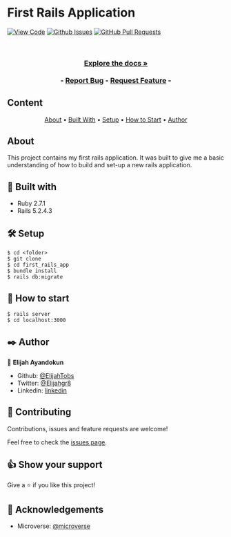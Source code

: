 # First Rails Application

[![View Code](https://img.shields.io/badge/View%20-Code-green)]()
[![Github Issues](https://img.shields.io/badge/GitHub-Issues-orange)]()
[![GitHub Pull Requests](https://img.shields.io/badge/GitHub-Pull%20Requests-blue)]()

<br />
<p align="center">
  <h3 align="center"><h3>
  <p align="center">
    <a href="https://github.com/ElijahTobs/Micro-Reddit/"><strong>Explore the docs »</strong></a>
    <br />
    <br />
    -
    <a href="https://github.com/ElijahTobs/Micro-Reddit/issues">Report Bug</a>
    -
    <a href="https://github.com/ElijahTobs/Micro-Reddit/pulls">Request Feature</a>
    -
  </p>
</p>
    
## Content

<p align="center">
  <a href="#about">About</a> •
  <a href="#with">Built With</a> •
  <a href="#setup">Setup</a> •
  <a href="#howto">How to Start</a> •
  <a href="#authors">Author</a>
</p>

## About <a name = "about"></a>

  This project contains my first rails application. It was built to give me a basic understanding of how to build and set-up a new rails application.

## 🔧 Built with <a name = "with"></a>

- Ruby 2.7.1
- Rails 5.2.4.3

## 🛠 Setup <a name = "setup"></a>

```
$ cd <folder>
$ git clone
$ cd first_rails_app
$ bundle install
$ rails db:migrate
```

## 📝 How to start <a name = "howto"></a>

```
$ rails server
$ cd localhost:3000
```

## ✒️ Author <a name = "authors"></a>

👤 **Elijah Ayandokun**

- Github: [@ElijahTobs](https://github.com/ElijahTobs)
- Twitter: [@Elijahgr8](https://twitter.com/Elijahgr8)
- Linkedin: [linkedin](https://linkedin.com/in/ayandokunelijah)

## 🤝 Contributing

Contributions, issues and feature requests are welcome!

Feel free to check the [issues page](https://github.com/ElijahTobs/Micro-Reddit/issues).

## 👍 Show your support

Give a ⭐️ if you like this project!

## :clap: Acknowledgements

- Microverse: [@microverse](https://www.microverse.org/)

